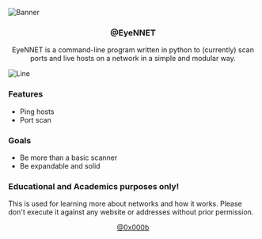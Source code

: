 ![Banner](https://github.com/0x000b/eyennet/assets/77945215/16a5baa9-311d-4af3-9946-dda0a29d97f2)

<h3 align="center">@EyeNNET</h3>

<p align="center">EyeNNET is a command-line program written in python to (currently) scan ports and live hosts on a network in a simple and modular way.</p>

![Line](https://github.com/0x000b/eyennet/assets/77945215/f479ea2d-dffe-45fb-9d8f-41cb541cf857)

### Features
- Ping hosts
- Port scan

### Goals
- Be more than a basic scanner
- Be expandable and solid

### Educational and Academics purposes only!
This is used for learning more about networks and how it works. Please don't execute it against any website or addresses without prior permission.

<p align="center"><a href="https://github.com/0x000b/">@0x000b</a></p>
